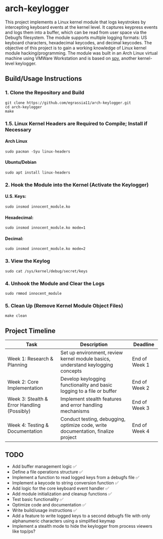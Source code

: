 # arch-keylogger
This project implements a Linux kernel module that logs keystrokes by intercepting keyboard events at the kernel level. It captures keypress events and logs them into a buffer, which can be read from user space via the Debugfs filesystem. The module supports multiple logging formats: US keyboard characters, hexadecimal keycodes, and decimal keycodes.
The objective of this project is to gain a working knowledge of Linux kernel module hacking/programming. The module was built in an Arch Linux virtual machine using VMWare Workstation and is based on [spy](https://github.com/jarun/spy), another kernel-level keylogger.

## Build/Usage Instructions

### 1. Clone the Repository and Build
```
git clone https://github.com/egrassia11/arch-keylogger.git
cd arch-keylogger
make
```

### 1.5. Linux Kernel Headers are Required to Compile; Install if Necessary
#### Arch Linux
`sudo pacman -Syu linux-headers`

#### Ubuntu/Debian
`sudo apt install linux-headers`

### 2. Hook the Module into the Kernel (Activate the Keylogger)
#### U.S. Keys:

`sudo insmod innocent_module.ko`

#### Hexadecimal:

`sudo insmod innocent_module.ko mode=1`

#### Decimal:

`sudo insmod innocent_module.ko mode=2`

### 3. View the Keylog
`sudo cat /sys/kernel/debug/secret/keys`

### 4. Unhook the Module and Clear the Logs
`sudo rmmod innocent_module`

### 5. Clean Up (Remove Kernel Module Object Files)
`make clean`

## Project Timeline

| Task                         | Description                                                                  | Deadline       |
|------------------------------|-----------------------------------------------------------------------------|----------------|
| Week 1: Research & Planning  | Set up environment, review kernel module basics, understand keylogging concepts | End of Week 1 |
| Week 2: Core Implementation  | Develop keylogging functionality and basic logging to a file or buffer          | End of Week 2 |
| Week 3: Stealth & Error Handling (Possibly) | Implement stealth features and error handling mechanisms         | End of Week 3 |
| Week 4: Testing & Documentation | Conduct testing, debugging, optimize code, write documentation, finalize project | End of Week 4 |

## TODO
- Add buffer management logic ✅
- Define a file operations structure ✅
- Implement a function to read logged keys from a debugfs file ✅
- Implement a keycode to string conversion function ✅
- Add logic for the core keyboard event handler ✅
- Add module initialization and cleanup functions ✅
- Test basic functionality ✅
- Optimize code and documentation ✅
- Write build/usage instructions ✅
- Add a feature to write logged keys to a second debugfs file with only alphanumeric characters using a simplified keymap
- Implement a stealth mode to hide the keylogger from process viewers like top/ps?

